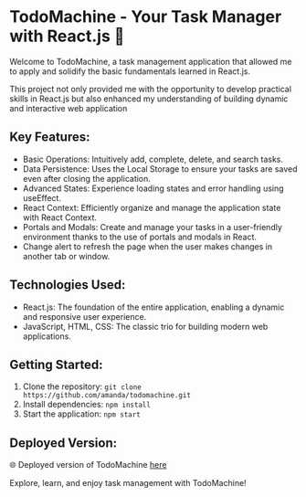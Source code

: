 # **TodoMachine - Your Task Manager with React.js** 🚀

Welcome to TodoMachine, a task management application that allowed me to apply and solidify the basic fundamentals learned in React.js. 

This project not only provided me with the opportunity to develop practical skills in React.js but also enhanced my understanding of building dynamic and interactive web application

## Key Features:

 - Basic Operations: Intuitively add, complete, delete, and search tasks. 
 - Data Persistence: Uses the Local Storage to ensure your tasks are saved even after closing the application. 
 - Advanced States: Experience loading states and error handling using useEffect.     
 - React Context: Efficiently organize and manage the application state with React Context.     
 - Portals and Modals: Create and manage your tasks in a user-friendly environment thanks to the use of portals and modals in React.
 - Change alert to refresh the page when the user makes changes in another tab or window.

## Technologies Used:

 - React.js: The foundation of the entire application, enabling a dynamic and responsive user experience.
 - JavaScript, HTML, CSS: The classic trio for building modern web applications.

## Getting Started:

1. Clone the repository: `git clone https://github.com/amanda/todomachine.git`
2. Install dependencies: `npm install`
3. Start the application: `npm start`

## Deployed Version:
🌐 Deployed version of TodoMachine [here](https://amandalimon.github.io/TodoMachine/)


Explore, learn, and enjoy task management with TodoMachine!
